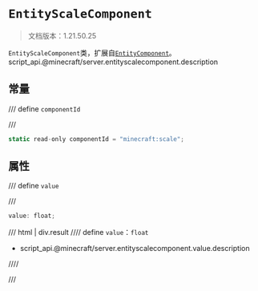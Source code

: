 # `EntityScaleComponent`

> 文档版本：1.21.50.25

`EntityScaleComponent`类，扩展自[`EntityComponent`](./entitycomponent.md)。script_api.@minecraft/server.entityscalecomponent.description

## 常量

/// define
`componentId`


///

```js
static read-only componentId = "minecraft:scale";
```


## 属性

/// define
`value`


///

```js
value: float;
```

/// html | div.result
//// define
`value`：`float`

- script_api.@minecraft/server.entityscalecomponent.value.description


////

///

